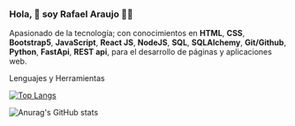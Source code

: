 ### Hola, 👋 soy Rafael Araujo 🧑‍💻 

Apasionado de la tecnología; con conocimientos en **HTML**, **CSS**, **Bootstrap5**, **JavaScript**, **React JS**, **NodeJS**, **SQL**, **SQLAlchemy**, **Git/Github**, **Python**, **FastApi**, **REST api**, para el desarrollo de páginas y aplicaciones web.


Lenguajes y Herramientas

[![Top Langs](https://github-readme-stats.vercel.app/api/top-langs/?username=kasimkid&layout=compact)](https://github.com/kasimkid/github-readme-stats)

![Anurag's GitHub stats](https://github-readme-stats.vercel.app/api?username=anuraghazra&show_icons=true)

